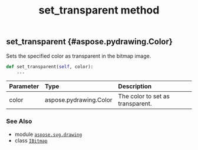 ﻿---
title: set_transparent method
second_title: Aspose.SVG for Python via .NET API References
description: 
type: docs
weight: 70
url: /python-net/aspose.svg.drawing/ibitmap/set_transparent/
is_root: false
---

## set_transparent {#aspose.pydrawing.Color}

Sets the specified color as transparent in the bitmap image.



```python
def set_transparent(self, color):
    ...
```


| Parameter | Type | Description |
| :- | :- | :- |
| color | aspose.pydrawing.Color | The color to set as transparent. |



### See Also
* module [`aspose.svg.drawing`](../../)
* class [`IBitmap`](/svg/python-net/aspose.svg.drawing/ibitmap)
